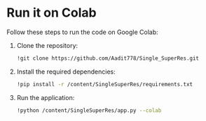 # Run it on Colab

Follow these steps to run the code on Google Colab:

1. Clone the repository:
   ```bash
   !git clone https://github.com/Aadit778/Single_SuperRes.git
2. Install the required dependencies:
   ```bash
   !pip install -r /content/SingleSuperRes/requirements.txt

3. Run the application:
   ```bash
   !python /content/SingleSuperRes/app.py --colab

